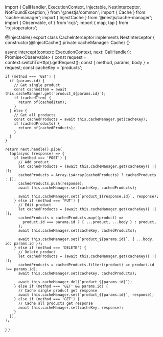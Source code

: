 import {
  CallHandler,
  ExecutionContext,
  Injectable,
  NestInterceptor,
  NotFoundException,
} from '@nestjs/common';
import { Cache } from 'cache-manager';
import { InjectCache } from '@nestjs/cache-manager';
import { Observable, of } from 'rxjs';
import { map, tap } from 'rxjs/operators';

@Injectable()
export class CacheInterceptor implements NestInterceptor {
  constructor(@InjectCache() private cacheManager: Cache) {}

  async intercept(context: ExecutionContext, next: CallHandler): Promise<Observable<any>> {
    const request = context.switchToHttp().getRequest();
    const { method, params, body } = request;
    const cacheKey = 'products';

    if (method === 'GET') {
      if (params.id) {
        // Get single product
        const cachedItem = await this.cacheManager.get(`product_${params.id}`);
        if (cachedItem) {
          return of(cachedItem);
        }
      } else {
        // Get all products
        const cachedProducts = await this.cacheManager.get(cacheKey);
        if (cachedProducts) {
          return of(cachedProducts);
        }
      }
    }

    return next.handle().pipe(
      tap(async (response) => {
        if (method === 'POST') {
          // Add product
          let cachedProducts = (await this.cacheManager.get(cacheKey)) || [];
          cachedProducts = Array.isArray(cachedProducts) ? cachedProducts : [];
          cachedProducts.push(response);
          await this.cacheManager.set(cacheKey, cachedProducts);

          await this.cacheManager.set(`product_${response.id}`, response);
        } else if (method === 'PUT') {
          // Edit product
          let cachedProducts = (await this.cacheManager.get(cacheKey)) || [];
          cachedProducts = cachedProducts.map((product) =>
            product.id === params.id ? { ...product, ...body } : product,
          );
          await this.cacheManager.set(cacheKey, cachedProducts);

          await this.cacheManager.set(`product_${params.id}`, { ...body, id: params.id });
        } else if (method === 'DELETE') {
          // Delete product
          let cachedProducts = (await this.cacheManager.get(cacheKey)) || [];
          cachedProducts = cachedProducts.filter((product) => product.id !== params.id);
          await this.cacheManager.set(cacheKey, cachedProducts);

          await this.cacheManager.del(`product_${params.id}`);
        } else if (method === 'GET' && params.id) {
          // Cache single product get response
          await this.cacheManager.set(`product_${params.id}`, response);
        } else if (method === 'GET') {
          // Cache all products get response
          await this.cacheManager.set(cacheKey, response);
        }
      }),
    );
  }
}
